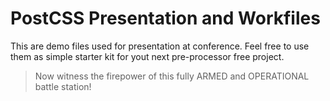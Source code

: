 # PostCSS Presentation and Workfiles
This are demo files used for presentation at conference. Feel  free to use them  as simple starter kit for yout next pre-processor free project.    
> Now witness the firepower of this fully ARMED and OPERATIONAL battle station!
